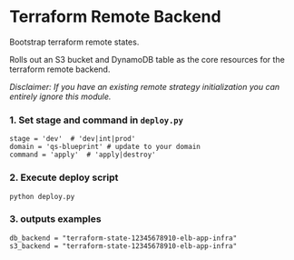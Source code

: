 # Terraform Remote Backend

Bootstrap terraform remote states.

Rolls out an S3 bucket and DynamoDB table as the core resources for the terraform remote backend.

*Disclaimer: If you have an existing remote strategy initialization you can entirely ignore this module.*

### 1. Set stage and command in `deploy.py`
```
stage = 'dev'  # 'dev|int|prod'
domain = 'qs-blueprint' # update to your domain
command = 'apply'  # 'apply|destroy'
```

### 2. Execute deploy script
```
python deploy.py
```

### 3. outputs examples 
```
db_backend = "terraform-state-12345678910-elb-app-infra"
s3_backend = "terraform-state-12345678910-elb-app-infra"
```
